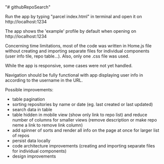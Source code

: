 "# githubRepoSearch" 

Run the app by typing "parcel index.html" in terminal and open it on http://localhost:1234

The app shows the 'example' profile by default when opening on http://localhost:1234

Concerning time limitations, most of the code was written in Home.js file without creating and importing separate files for individual components (user info tile, repo table...). Also, only one .css file was used.

While the app is responsive, some cases were not yet handled.

Navigation should be fully functional with app displaying user info in according to the username in the URL.

Possible improvements:
- table pagination
- sorting repositories by name or date (eg. last created or last updated)
- search data in table
- table hidden in mobile view (show only link to repo list) and reduce number of columns for smaller views (remove description or make repo neme a link to remove link column)
- add spinner of sorts and render all info on the page at once for larger list of repos
- persist data locally
- code architecture improvements (creating and importing separate files for individual components)
- design improvements
